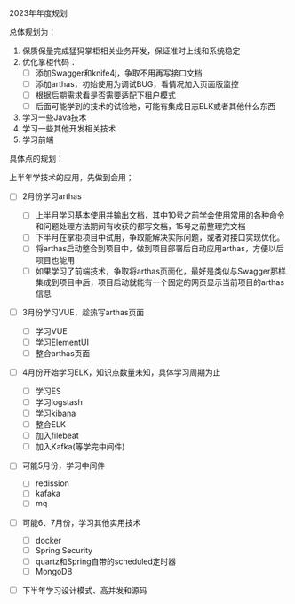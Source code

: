 2023年年度规划

总体规划为：

1. 保质保量完成猛犸掌柜相关业务开发，保证准时上线和系统稳定
2. 优化掌柜代码：
   - [ ] 添加Swagger和knife4j，争取不用再写接口文档
   - [ ] 添加arthas，初始使用为调试BUG，看情况加入页面版监控
   - [ ] 根据后期需求看是否需要适配下租户模式
   - [ ] 后面可能学到的技术的试验地，可能有集成日志ELK或者其他什么东西
3. 学习一些Java技术
4. 学习一些其他开发相关技术
5. 学习前端

具体点的规划：

上半年学技术的应用，先做到会用；

- [ ] 2月份学习arthas
  - [ ] 上半月学习基本使用并输出文档，其中10号之前学会使用常用的各种命令和问题处理方法期间有收获的都写文档，15号之前整理完文档
  - [ ] 下半月在掌柜项目中试用，争取能解决实际问题，或者对接口实现优化。
  - [ ] 将arthas启动整合到项目中，做到项目部署后自动应用arthas，方便以后项目也能用
  - [ ] 如果学习了前端技术，争取将arthas页面化，最好是类似与Swagger那样集成到项目中后，项目启动就能有一个固定的网页显示当前项目的arthas信息
- [ ] 3月份学习VUE，趁热写arthas页面
  - [ ] 学习VUE
  - [ ] 学习ElementUI
  - [ ] 整合arthas页面
- [ ] 4月份开始学习ELK，知识点数量未知，具体学习周期为止
  - [ ] 学习ES
  - [ ] 学习logstash
  - [ ] 学习kibana
  - [ ] 整合ELK
  - [ ] 加入filebeat
  - [ ] 加入Kafka(等学完中间件)
- [ ] 可能5月份，学习中间件
  - [ ] redission
  - [ ] kafaka
  - [ ] mq
- [ ] 可能6、7月份，学习其他实用技术
  - [ ] docker
  - [ ] Spring Security
  - [ ] quartz和Spring自带的scheduled定时器
  - [ ] MongoDB
- [ ] 下半年学习设计模式、高并发和源码

